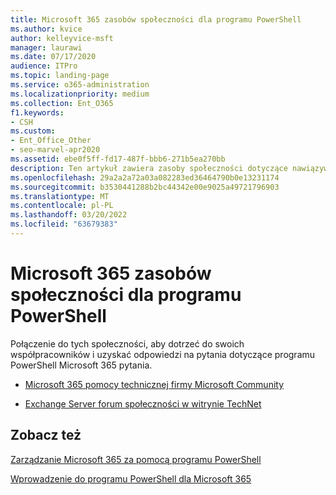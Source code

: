 ```yaml
---
title: Microsoft 365 zasobów społeczności dla programu PowerShell
ms.author: kvice
author: kelleyvice-msft
manager: laurawi
ms.date: 07/17/2020
audience: ITPro
ms.topic: landing-page
ms.service: o365-administration
ms.localizationpriority: medium
ms.collection: Ent_O365
f1.keywords:
- CSH
ms.custom:
- Ent_Office_Other
- seo-marvel-apr2020
ms.assetid: ebe0f5ff-fd17-487f-bbb6-271b5ea270bb
description: Ten artykuł zawiera zasoby społeczności dotyczące nawiązywania połączeń z innymi użytkownikami i uzyskiwanie pomocy dotyczącej programu PowerShell dla Microsoft 365.
ms.openlocfilehash: 29a2a2a72a03a082283ed36464790b0e13231174
ms.sourcegitcommit: b3530441288b2bc44342e00e9025a49721796903
ms.translationtype: MT
ms.contentlocale: pl-PL
ms.lasthandoff: 03/20/2022
ms.locfileid: "63679383"
---
```

# <a name="microsoft-365-community-resources-for-powershell"></a>Microsoft 365 zasobów społeczności dla programu PowerShell

Połączenie do tych społeczności, aby dotrzeć do swoich współpracowników i uzyskać odpowiedzi na pytania dotyczące programu PowerShell Microsoft 365 pytania. 
  
- [Microsoft 365 pomocy technicznej firmy Microsoft Community](https://techcommunity.microsoft.com/t5/microsoft-365/ct-p/microsoft365)
    
- [Exchange Server forum społeczności w witrynie TechNet](https://social.technet.microsoft.com/Forums/exchange/home?forum=exchangesvrgeneral)
    
## <a name="see-also"></a>Zobacz też

[Zarządzanie Microsoft 365 za pomocą programu PowerShell](manage-microsoft-365-with-microsoft-365-powershell.md)
  
[Wprowadzenie do programu PowerShell dla Microsoft 365](getting-started-with-microsoft-365-powershell.md)
